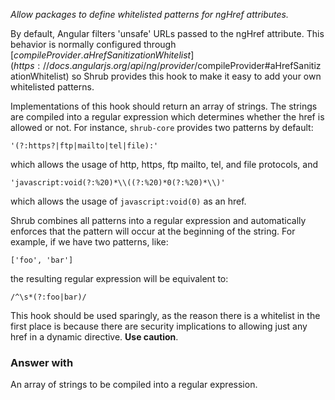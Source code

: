 *Allow packages to define whitelisted patterns for ngHref attributes.*

By default, Angular filters 'unsafe' URLs passed to the ngHref attribute. This
behavior is normally configured through
[$compileProvider.aHrefSanitizationWhitelist](https://docs.angularjs.org/api/ng/provider/$compileProvider#aHrefSanitizationWhitelist)
so Shrub provides this hook to make it easy to add your own whitelisted
patterns.

Implementations of this hook should return an array of strings. The strings
are compiled into a regular expression which determines whether the href is
allowed or not. For instance, `shrub-core` provides two patterns by default:

`'(?:https?|ftp|mailto|tel|file):'`

which allows the usage of http, https, ftp mailto, tel, and file
protocols, and

`'javascript:void(?:%20)*\\((?:%20)*0(?:%20)*\\)'`

which allows the usage of `javascript:void(0)` as an href.

Shrub combines all patterns into a regular expression and automatically
enforces that the pattern will occur at the beginning of the string. For
example, if we have two patterns, like:

`['foo', 'bar']`

the resulting regular expression will be equivalent to:

`/^\s*(?:foo|bar)/`

This hook should be used sparingly, as the reason there is a whitelist in the
first place is because there are security implications to allowing just any
href in a dynamic directive. **Use caution**.

### Answer with

An array of strings to be compiled into a regular expression.
